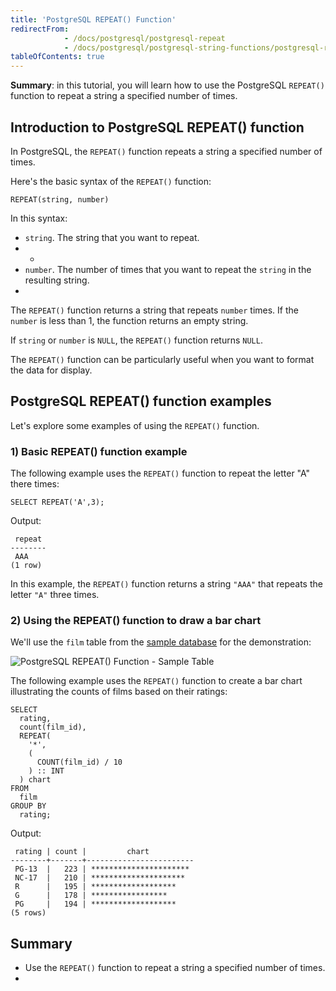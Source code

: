 ```yaml
---
title: 'PostgreSQL REPEAT() Function'
redirectFrom:
            - /docs/postgresql/postgresql-repeat 
            - /docs/postgresql/postgresql-string-functions/postgresql-repeat/
tableOfContents: true
---
```


**Summary**: in this tutorial, you will learn how to use the PostgreSQL `REPEAT()` function to repeat a string a specified number of times.



## Introduction to PostgreSQL REPEAT() function



In PostgreSQL, the `REPEAT()` function repeats a string a specified number of times.



Here's the basic syntax of the `REPEAT()` function:



```
REPEAT(string, number)
```



In this syntax:



- `string`. The string that you want to repeat.
- -
- `number`. The number of times that you want to repeat the `string` in the resulting string.
- 


The `REPEAT()` function returns a string that repeats `number` times. If the `number` is less than 1, the function returns an empty string.



If `string` or `number` is `NULL`, the `REPEAT()` function returns `NULL`.



The `REPEAT()` function can be particularly useful when you want to format the data for display.



## PostgreSQL REPEAT() function examples



Let's explore some examples of using the `REPEAT()` function.



### 1) Basic REPEAT() function example



The following example uses the `REPEAT()` function to repeat the letter "A" there times:



```
SELECT REPEAT('A',3);
```



Output:



```
 repeat
--------
 AAA
(1 row)
```



In this example, the `REPEAT()` function returns a string `"AAA"` that repeats the letter `"A"` three times.



### 2) Using the REPEAT() function to draw a bar chart



We'll use the `film` table from the [sample database](https://www.postgresqltutorial.com/postgresql-getting-started/postgresql-sample-database/) for the demonstration:



![PostgreSQL REPEAT() Function - Sample Table](https://www.mysqltutorial.org/wp-content/uploads/2023/10/products.svg)



The following example uses the `REPEAT()` function to create a bar chart illustrating the counts of films based on their ratings:



```
SELECT
  rating,
  count(film_id),
  REPEAT(
    '*',
    (
      COUNT(film_id) / 10
    ) :: INT
  ) chart
FROM
  film
GROUP BY
  rating;
```



Output:



```
 rating | count |         chart
--------+-------+------------------------
 PG-13  |   223 | **********************
 NC-17  |   210 | *********************
 R      |   195 | *******************
 G      |   178 | *****************
 PG     |   194 | *******************
(5 rows)
```



## Summary



- Use the `REPEAT()` function to repeat a string a specified number of times.
- 
